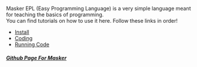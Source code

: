 Masker EPL (Easy Programming Language) is a very simple language meant for teaching the basics of programming.<br>
You can find tutorials on how to use it here. Follow these links in order!
- [Install](website/install.md)
- [Coding](website/coding.md)
- [Running Code](website/running.md)<br>

##### [Github Page For Masker](https://github.com/stencylxd/masker)




